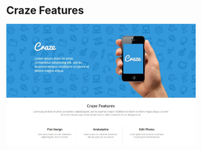 # Craze Features

<img alt="Logo" src="https://github.com/PiotrSierant/HTML-CSS-JS/blob/main/003-Craze%20Features/landing_page.jpg">